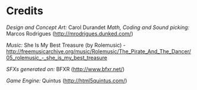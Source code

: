 Credits
=======

*Design and Concept Art:* Carol Durandet 
*Math, Coding and Sound picking:* Marcos Rodrigues
(http://mrodrigues.dunked.com/) 

*Music:* She Is My Best Treasure (by Rolemusic) -
http://freemusicarchive.org/music/Rolemusic/The_Pirate_And_The_Dancer/05_rolemusic_-_she_is_my_best_treasure 

*SFXs generated on:* BFXR (http://www.bfxr.net/) 

*Game Engine:* Quintus (http://html5quintus.com/)
